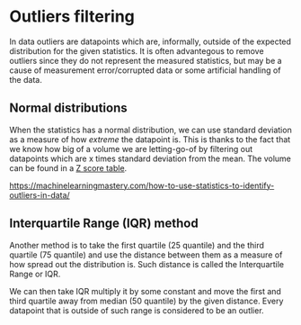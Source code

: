 [z_score]: z_score.md

# Outliers filtering

In data outliers are datapoints which are, informally, outside of the expected
distribution for the given statistics. It is often advantegous to remove
outliers since they do not represent the measured statistics, but may be a cause
of measurement error/corrupted data or some artificial handling of the data.

## Normal distributions

When the statistics has a normal distribution, we can use standard deviation as
a measure of how *extreme* the datapoint is. This is thanks to the fact that we
know how big of a volume we are letting-go-of by filtering out datapoints which
are x times standard deviation from the mean. The volume can be found in a
[Z score table][z_score].

https://machinelearningmastery.com/how-to-use-statistics-to-identify-outliers-in-data/

## Interquartile Range (IQR) method

Another method is to take the first quartile (25 quantile) and the third
quartile (75 quantile) and use the distance between them as a measure of how
spread out the distribution is. Such distance is called the Interquartile Range
or IQR.

We can then take IQR multiply it by some constant and move the first and third
quartile away from median (50 quantile) by the given distance. Every datapoint
that is outside of such range is considered to be an outlier.
